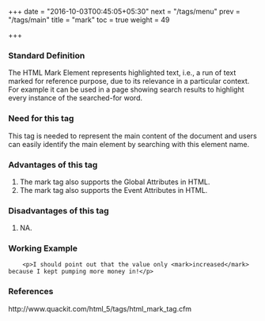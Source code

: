+++
date = "2016-10-03T00:45:05+05:30"
next = "/tags/menu"
prev = "/tags/main"
title = "mark"
toc = true
weight = 49

+++

<h3>Standard Definition</h3>
The HTML Mark Element represents highlighted text, i.e., a run of text marked for reference purpose, due to its relevance in a particular context. For example it can be used in a page showing search results to highlight every instance of the searched-for word.

<h3>Need for this tag</h3>
This tag is needed to represent the main content of the document and users can easily identify the main element by searching with this element name.

<h3>Advantages of this tag</h3>
<ol>
  <li>The mark tag also supports the Global Attributes in HTML.</li>
  <li>The mark tag also supports the Event Attributes in HTML.</li>
</ol>

<h3>Disadvantages of this tag</h3>
<ol>
  <li>NA.</li>
</ol>


<h3>Working Example</h3>

	  	<p>I should point out that the value only <mark>increased</mark> because I kept pumping more money in!</p>

<h3>References</h3>
http://www.quackit.com/html_5/tags/html_mark_tag.cfm

